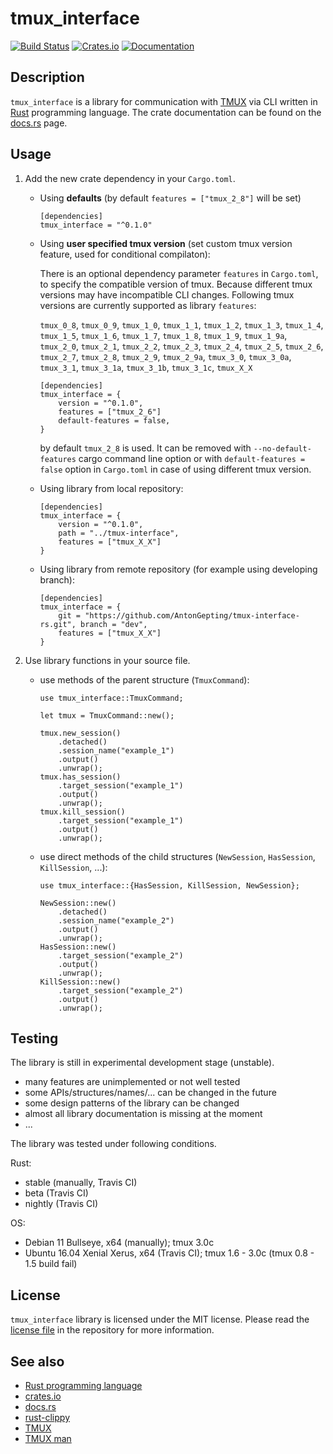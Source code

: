 # tmux_interface

[![Build Status](https://travis-ci.com/AntonGepting/tmux-interface-rs.svg?branch=master)](https://travis-ci.com/AntonGepting/tmux-interface-rs)
[![Crates.io](https://img.shields.io/crates/v/tmux_interface.svg)](https://crates.io/crates/tmux_interface)
[![Documentation](https://docs.rs/tmux_interface/badge.svg)](https://docs.rs/tmux_interface)


## Description

`tmux_interface` is a library for communication with
[TMUX](https://github.com/tmux/tmux) via CLI written in
[Rust](https://www.rust-lang.org/) programming language. The crate
documentation can be found on the
[docs.rs](https://docs.rs/tmux_interface) page.


## Usage

1. Add the new crate dependency in your `Cargo.toml`.

    - Using **defaults** (by default `features = ["tmux_2_8"]` will be set)
        ```
        [dependencies]
        tmux_interface = "^0.1.0"
        ```

    - Using **user specified tmux version** (set custom tmux version
      feature, used for conditional compilaton):

        There is an optional dependency parameter `features` in
        `Cargo.toml`, to specify the compatible version of tmux. Because
        different tmux versions may have incompatible CLI changes. Following
        tmux versions are currently supported as library `features`:

        `tmux_0_8`, `tmux_0_9`, `tmux_1_0`, `tmux_1_1`, `tmux_1_2`, `tmux_1_3`,
        `tmux_1_4`, `tmux_1_5`, `tmux_1_6`, `tmux_1_7`, `tmux_1_8`, `tmux_1_9`,
        `tmux_1_9a`, `tmux_2_0`, `tmux_2_1`, `tmux_2_2`, `tmux_2_3`, `tmux_2_4`,
        `tmux_2_5`, `tmux_2_6`, `tmux_2_7`, `tmux_2_8`, `tmux_2_9`, `tmux_2_9a`,
        `tmux_3_0`, `tmux_3_0a`, `tmux_3_1`, `tmux_3_1a`, `tmux_3_1b`,
        `tmux_3_1c`, `tmux_X_X`

        ```
        [dependencies]
        tmux_interface = {
            version = "^0.1.0",
            features = ["tmux_2_6"]
            default-features = false,
        }
        ```

        by default `tmux_2_8` is used. It can be removed with
        `--no-default-features` cargo command line option or with `default-features
        = false` option in `Cargo.toml` in case of using different tmux version.

    - Using library from local repository:
        ```
        [dependencies]
        tmux_interface = {
            version = "^0.1.0",
            path = "../tmux-interface",
            features = ["tmux_X_X"]
        }
        ```

    - Using library from remote repository (for example using developing
      branch):
        ```
        [dependencies]
        tmux_interface = {
            git = "https://github.com/AntonGepting/tmux-interface-rs.git", branch = "dev",
            features = ["tmux_X_X"]
        }
        ```

2. Use library functions in your source file.


    - use methods of the parent structure (`TmuxCommand`):
        ```
        use tmux_interface::TmuxCommand;

        let tmux = TmuxCommand::new();

        tmux.new_session()
            .detached()
            .session_name("example_1")
            .output()
            .unwrap();
        tmux.has_session()
            .target_session("example_1")
            .output()
            .unwrap();
        tmux.kill_session()
            .target_session("example_1")
            .output()
            .unwrap();
        ```

    - use direct methods of the child structures (`NewSession`, `HasSession`,
      `KillSession`, ...):
        ```
        use tmux_interface::{HasSession, KillSession, NewSession};

        NewSession::new()
            .detached()
            .session_name("example_2")
            .output()
            .unwrap();
        HasSession::new()
            .target_session("example_2")
            .output()
            .unwrap();
        KillSession::new()
            .target_session("example_2")
            .output()
            .unwrap();
        ```

## Testing

The library is still in experimental development stage (unstable).
- many features are unimplemented or not well tested
- some APIs/structures/names/... can be changed in the future
- some design patterns of the library can be changed
- almost all library documentation is missing at the moment
- ...

The library was tested under following conditions.

Rust:
- stable (manually, Travis CI)
- beta (Travis CI)
- nightly (Travis CI)

OS:
- Debian 11 Bullseye, x64 (manually); tmux 3.0c
- Ubuntu 16.04 Xenial Xerus, x64 (Travis CI); tmux 1.6 - 3.0c
  (tmux 0.8 - 1.5 build fail)
<!--- MacOS 10.13.6 High Sierra, x64 (Travis CI); tmux 3.0a-->


## License

`tmux_interface` library is licensed under the MIT license. Please read the
[license file](LICENSE.md) in the repository for more information.


## See also

- [Rust programming language](https://www.rust-lang.org/)
- [crates.io](https://www.crates.io/)
- [docs.rs](https://www.docs.rs/)
- [rust-clippy](https://github.com/rust-lang/rust-clippy)
- [TMUX](https://github.com/tmux/tmux)
- [TMUX man](http://man7.org/linux/man-pages/man1/tmux.1.html)
